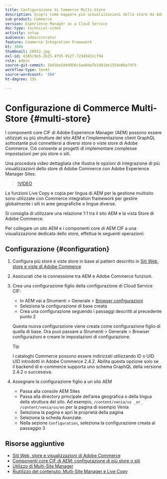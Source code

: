 ```yaml
---
title: Configurazione di Commerce Multi-Store
description: Scopri come mappare più visualizzazioni dello store da Adobe Commerce a Adobe Experience Manager. Questo consente ai progetti di supportare casi d’uso multi-tenant e multilingue.
sub-product: Commerce
version: Experience Manager as a Cloud Service
doc-type: technical-video
activity: setup
audience: administrator
feature: Commerce Integration Framework
kt: 3046
thumbnail: 28952.jpg
exl-id: 4385c9e5-2b25-4f95-952f-72349431cf94
role: Admin
source-git-commit: 1bd36e584d956c5ae8da7b1d618e155da86a74f5
workflow-type: tm+mt
source-wordcount: '364'
ht-degree: 15%

---
```


# Configurazione di Commerce Multi-Store {#multi-store}

I componenti core CIF di Adobe Experience Manager (AEM) possono essere utilizzati su più strutture del sito AEM e l’implementazione client GraphQL sottostante può connettersi a diversi store o viste store di Adobe Commerce. Ciò consente ai progetti di implementare complesse impostazioni per più store o siti.

Una procedura video dettagliata che illustra le opzioni di integrazione di più visualizzazioni dello store di Adobe Commerce con Adobe Experience Manager Sites.

>[!VIDEO](https://video.tv.adobe.com/v/36997/?quality=12&captions=ita)

Le funzioni Live Copy e copia per lingua di AEM per la gestione multisito sono utilizzate con Commerce integration framework per gestire globalmente i siti in aree geografiche e lingue diverse.

Si consiglia di utilizzare una relazione 1:1 tra il sito AEM e la vista Store di Adobe Commerce.

Per collegare un sito AEM e i componenti core di AEM CIF a una visualizzazione dedicata dello store, effettua le seguenti operazioni:

## Configurazione {#configuration}

1. Configura più store e viste store in base al pattern descritto in [Siti Web, store e viste di Adobe Commerce](https://experienceleague.adobe.com/docs/commerce-admin/start/setup/websites-stores-views.html?lang=it)

2. Assicurati che la connessione tra AEM e Adobe Commerce funzioni.

3. Crea una configurazione figlio della configurazione di Cloud Service CIF:

   * In AEM vai a Strumenti > Generale > [Browser configurazioni](/help/implementing/developing/introduction/configurations.md#using-configuration-browser)
   * Seleziona la configurazione di base creata
   * Crea una configurazione seguendo i passaggi descritti al precedente punto 2

   Questa nuova configurazione viene creata come configurazione figlio di quella di base. Ora puoi passare a Strumenti > Generale > Browser configurazioni e creare le impostazioni di configurazione.

   >[!TIP]
   >
   > I cataloghi Commerce possono essere indirizzati utilizzando ID o UID. UID introdotti in Adobe Commerce 2.4.2. Abilita questa opzione solo se il backend di e-commerce supporta uno schema GraphQL della versione 2.4.2 o successiva.

4. Assegnare la configurazione figlio a un sito AEM

   * Passa alla console AEM Sites
   * Passa alla directory principale dell’area geografica o della lingua della struttura del sito. Ad esempio, `/content/venia/us _or_ /content/venia/us/en` per la pagina di esempio Venia
   * Seleziona la pagina e apri le proprietà della pagina
   * Seleziona la scheda Avanzate.
   * Nella sezione `Configuration`, seleziona la configurazione creata al passaggio 3

## Risorse aggiuntive

* [Siti Web, store e visualizzazioni di Adobe Commerce](https://experienceleague.adobe.com/docs/commerce-admin/start/setup/websites-stores-views.html?lang=it)
* [Componenti core CIF di AEM: configurazione di più store o siti](https://github.com/adobe/aem-core-cif-components#multi-store--site-configuration)
* [Utilizzo di Multi-Site Manager](https://experienceleague.adobe.com/docs/experience-manager-learn/sites/translation/multi-site-manager-feature-video-use.html?lang=it)
* [Riutilizzo del contenuto: Multi-Site Manager e Live Copy](/help/sites-cloud/administering/msm/overview.md)
